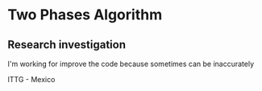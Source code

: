 # Two Phases Algorithm
## Research investigation 

I'm working for improve the code because sometimes can be inaccurately

ITTG - Mexico
